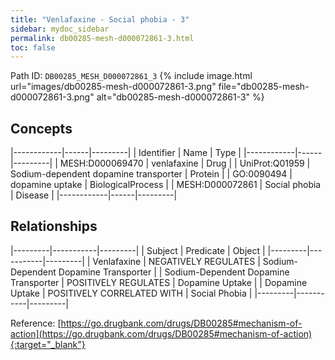 ```yaml
---
title: "Venlafaxine - Social phobia - 3"
sidebar: mydoc_sidebar
permalink: db00285-mesh-d000072861-3.html
toc: false 
---
```



Path ID: `DB00285_MESH_D000072861_3`
{% include image.html url="images/db00285-mesh-d000072861-3.png" file="db00285-mesh-d000072861-3.png" alt="db00285-mesh-d000072861-3" %}

## Concepts

|------------|------|---------|
| Identifier | Name | Type    |
|------------|------|---------|
| MESH:D000069470 | venlafaxine | Drug |
| UniProt:Q01959 | Sodium-dependent dopamine transporter | Protein |
| GO:0090494 | dopamine uptake | BiologicalProcess |
| MESH:D000072861 | Social phobia | Disease |
|------------|------|---------|

## Relationships

|---------|-----------|---------|
| Subject | Predicate | Object  |
|---------|-----------|---------|
| Venlafaxine | NEGATIVELY REGULATES | Sodium-Dependent Dopamine Transporter |
| Sodium-Dependent Dopamine Transporter | POSITIVELY REGULATES | Dopamine Uptake |
| Dopamine Uptake | POSITIVELY CORRELATED WITH | Social Phobia |
|---------|-----------|---------|

Reference: [https://go.drugbank.com/drugs/DB00285#mechanism-of-action](https://go.drugbank.com/drugs/DB00285#mechanism-of-action){:target="_blank"}
